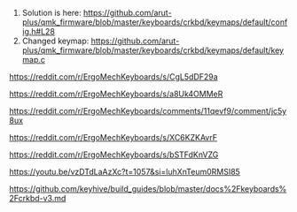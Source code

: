 1. Solution is here: https://github.com/arut-plus/qmk_firmware/blob/master/keyboards/crkbd/keymaps/default/config.h#L28
2. Changed keymap: https://github.com/arut-plus/qmk_firmware/blob/master/keyboards/crkbd/keymaps/default/keymap.c

https://reddit.com/r/ErgoMechKeyboards/s/CgL5dDF29a

https://reddit.com/r/ErgoMechKeyboards/s/a8Uk4OMMeR

https://reddit.com/r/ErgoMechKeyboards/comments/11qevf9/comment/jc5y8ux

https://reddit.com/r/ErgoMechKeyboards/s/XC6KZKAvrF

https://reddit.com/r/ErgoMechKeyboards/s/bSTFdKnVZG

https://youtu.be/vzDTdLaAzXc?t=1057&si=luhXnTeum0RMSI85

https://github.com/keyhive/build_guides/blob/master/docs%2Fkeyboards%2Fcrkbd-v3.md
